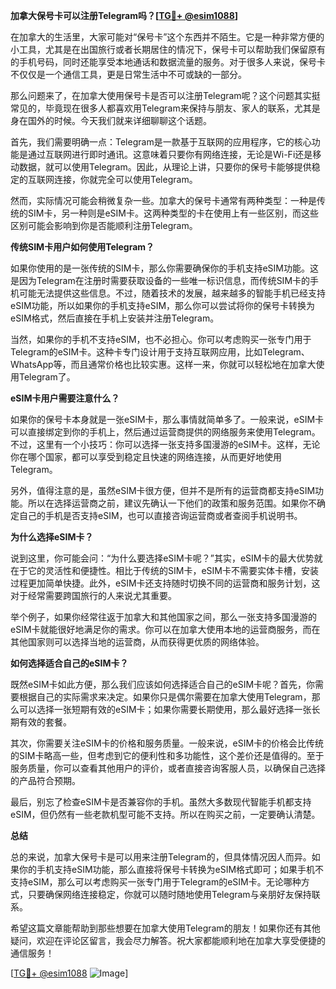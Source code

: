 **加拿大保号卡可以注册Telegram吗？[[TG💪+ @esim1088](https://t.me/s/esim1088)]**

在加拿大的生活里，大家可能对“保号卡”这个东西并不陌生。它是一种非常方便的小工具，尤其是在出国旅行或者长期居住的情况下，保号卡可以帮助我们保留原有的手机号码，同时还能享受本地通话和数据流量的服务。对于很多人来说，保号卡不仅仅是一个通信工具，更是日常生活中不可或缺的一部分。

那么问题来了，在加拿大使用保号卡是否可以注册Telegram呢？这个问题其实挺常见的，毕竟现在很多人都喜欢用Telegram来保持与朋友、家人的联系，尤其是身在国外的时候。今天我们就来详细聊聊这个话题。

首先，我们需要明确一点：Telegram是一款基于互联网的应用程序，它的核心功能是通过互联网进行即时通讯。这意味着只要你有网络连接，无论是Wi-Fi还是移动数据，就可以使用Telegram。因此，从理论上讲，只要你的保号卡能够提供稳定的互联网连接，你就完全可以使用Telegram。

然而，实际情况可能会稍微复杂一些。加拿大的保号卡通常有两种类型：一种是传统的SIM卡，另一种则是eSIM卡。这两种类型的卡在使用上有一些区别，而这些区别可能会影响到你是否能顺利注册Telegram。

**传统SIM卡用户如何使用Telegram？**

如果你使用的是一张传统的SIM卡，那么你需要确保你的手机支持eSIM功能。这是因为Telegram在注册时需要获取设备的一些唯一标识信息，而传统SIM卡的手机可能无法提供这些信息。不过，随着技术的发展，越来越多的智能手机已经支持eSIM功能，所以如果你的手机支持eSIM，那么你可以尝试将你的保号卡转换为eSIM格式，然后直接在手机上安装并注册Telegram。

当然，如果你的手机不支持eSIM，也不必担心。你可以考虑购买一张专门用于Telegram的eSIM卡。这种卡专门设计用于支持互联网应用，比如Telegram、WhatsApp等，而且通常价格也比较实惠。这样一来，你就可以轻松地在加拿大使用Telegram了。

**eSIM卡用户需要注意什么？**

如果你的保号卡本身就是一张eSIM卡，那么事情就简单多了。一般来说，eSIM卡可以直接绑定到你的手机上，然后通过运营商提供的网络服务来使用Telegram。不过，这里有一个小技巧：你可以选择一张支持多国漫游的eSIM卡。这样，无论你在哪个国家，都可以享受到稳定且快速的网络连接，从而更好地使用Telegram。

另外，值得注意的是，虽然eSIM卡很方便，但并不是所有的运营商都支持eSIM功能。所以在选择运营商之前，建议先确认一下他们的政策和服务范围。如果你不确定自己的手机是否支持eSIM，也可以直接咨询运营商或者查阅手机说明书。

**为什么选择eSIM卡？**

说到这里，你可能会问：“为什么要选择eSIM卡呢？”其实，eSIM卡的最大优势就在于它的灵活性和便捷性。相比于传统的SIM卡，eSIM卡不需要实体卡槽，安装过程更加简单快捷。此外，eSIM卡还支持随时切换不同的运营商和服务计划，这对于经常需要跨国旅行的人来说尤其重要。

举个例子，如果你经常往返于加拿大和其他国家之间，那么一张支持多国漫游的eSIM卡就能很好地满足你的需求。你可以在加拿大使用本地的运营商服务，而在其他国家则可以选择当地的运营商，从而获得更优质的网络体验。

**如何选择适合自己的eSIM卡？**

既然eSIM卡如此方便，那么我们应该如何选择适合自己的eSIM卡呢？首先，你需要根据自己的实际需求来决定。如果你只是偶尔需要在加拿大使用Telegram，那么可以选择一张短期有效的eSIM卡；如果你需要长期使用，那么最好选择一张长期有效的套餐。

其次，你需要关注eSIM卡的价格和服务质量。一般来说，eSIM卡的价格会比传统的SIM卡略高一些，但考虑到它的便利性和多功能性，这个差价还是值得的。至于服务质量，你可以查看其他用户的评价，或者直接咨询客服人员，以确保自己选择的产品符合预期。

最后，别忘了检查eSIM卡是否兼容你的手机。虽然大多数现代智能手机都支持eSIM，但仍然有一些老款机型可能不支持。所以在购买之前，一定要确认清楚。

**总结**

总的来说，加拿大保号卡是可以用来注册Telegram的，但具体情况因人而异。如果你的手机支持eSIM功能，那么直接将保号卡转换为eSIM格式即可；如果手机不支持eSIM，那么可以考虑购买一张专门用于Telegram的eSIM卡。无论哪种方式，只要确保网络连接稳定，你就可以随时随地使用Telegram与亲朋好友保持联系。

希望这篇文章能帮助到那些想要在加拿大使用Telegram的朋友！如果你还有其他疑问，欢迎在评论区留言，我会尽力解答。祝大家都能顺利地在加拿大享受便捷的通信服务！

[[TG💪+ @esim1088](https://t.me/s/esim1088) ![Image](https://i.postimg.cc/4NQfJmqS/Snipaste-2025-05-13-00-14-12.png)]